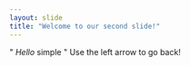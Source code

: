 ```yaml
---
layout: slide
title: "Welcome to our second slide!"
---
```

" *Hello* simple "
Use the left arrow to go back!
